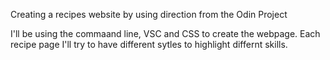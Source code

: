 Creating a recipes website by using direction from the Odin Project

I'll be using the commaand line, VSC and CSS to create the webpage.
Each recipe page I'll try to have different sytles to highlight differnt
skills.
